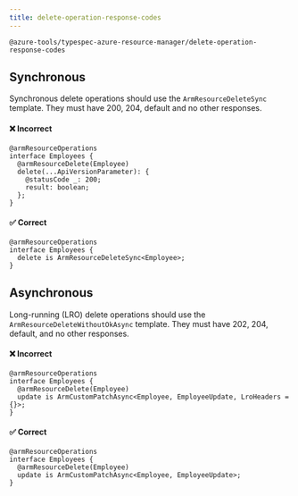 ```yaml
---
title: delete-operation-response-codes
---
```


```text title=- Full name-
@azure-tools/typespec-azure-resource-manager/delete-operation-response-codes
```

## Synchronous

Synchronous delete operations should use the `ArmResourceDeleteSync` template. They must have 200, 204, default and no other responses.

#### ❌ Incorrect

```tsp
@armResourceOperations
interface Employees {
  @armResourceDelete(Employee)
  delete(...ApiVersionParameter): {
    @statusCode _: 200;
    result: boolean;
  };
}
```

#### ✅ Correct

```tsp
@armResourceOperations
interface Employees {
  delete is ArmResourceDeleteSync<Employee>;
}
```

## Asynchronous

Long-running (LRO) delete operations should use the `ArmResourceDeleteWithoutOkAsync` template. They must have 202, 204, default, and no other responses.

#### ❌ Incorrect

```tsp
@armResourceOperations
interface Employees {
  @armResourceDelete(Employee)
  update is ArmCustomPatchAsync<Employee, EmployeeUpdate, LroHeaders = {}>;
}
```

#### ✅ Correct

```tsp
@armResourceOperations
interface Employees {
  @armResourceDelete(Employee)
  update is ArmCustomPatchAsync<Employee, EmployeeUpdate>;
}
```

